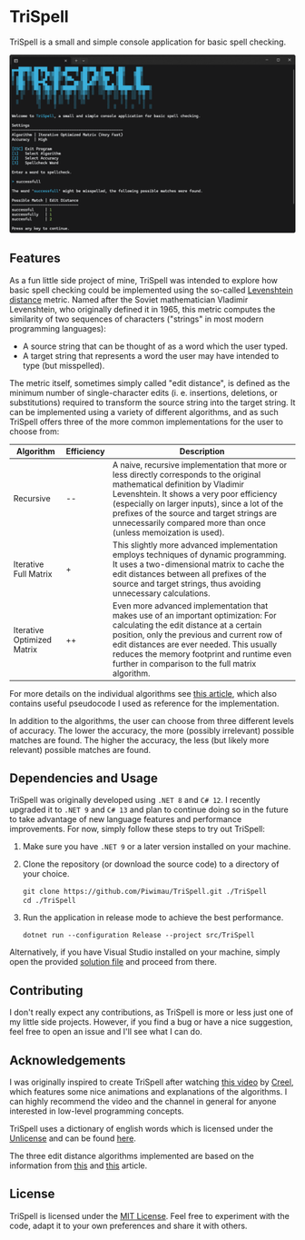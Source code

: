 # TriSpell

TriSpell is a small and simple console application for basic spell checking.

![Overview](resources/Overview.png)

## Features

As a fun little side project of mine, TriSpell was intended to explore how basic spell checking
could be implemented using the so-called
[Levenshtein distance](https://en.wikipedia.org/wiki/Levenshtein_distance) metric. Named after the
Soviet mathematician Vladimir Levenshtein, who originally defined it in 1965, this metric computes
the similarity of two sequences of characters ("strings" in most modern programming languages):

* A source string that can be thought of as a word which the user typed.
* A target string that represents a word the user may have intended to type (but misspelled).

The metric itself, sometimes simply called "edit distance", is defined as the minimum number of
single-character edits (i. e. insertions, deletions, or substitutions) required to transform the
source string into the target string. It can be implemented using a variety of different algorithms,
and as such TriSpell offers three of the more common implementations for the user to choose from:

| Algorithm                  | Efficiency | Description                                                                                                                                                                                                                                                                                                                                   |
|----------------------------|------------|-----------------------------------------------------------------------------------------------------------------------------------------------------------------------------------------------------------------------------------------------------------------------------------------------------------------------------------------------|
| Recursive                  | --         | A naive, recursive implementation that more or less directly corresponds to the original mathematical definition by Vladimir Levenshtein. It shows a very poor efficiency (especially on larger inputs), since a lot of the prefixes of the source and target strings are unnecessarily compared more than once (unless memoization is used). |
| Iterative Full Matrix      | +          | This slightly more advanced implementation employs techniques of dynamic programming. It uses a two-dimensional matrix to cache the edit distances between all prefixes of the source and target strings, thus avoiding unnecessary calculations.                                                                                             |
| Iterative Optimized Matrix | ++         | Even more advanced implementation that makes use of an important optimization: For calculating the edit distance at a certain position, only the previous and current row of edit distances are ever needed. This usually reduces the memory footprint and runtime even further in comparison to the full matrix algorithm.                   |

For more details on the individual algorithms see
[this article](https://en.wikipedia.org/wiki/Levenshtein_distance), which also contains useful
pseudocode I used as reference for the implementation.

In addition to the algorithms, the user can choose from three different levels of accuracy. The
lower the accuracy, the more (possibly irrelevant) possible matches are found. The higher the
accuracy, the less (but likely more relevant) possible matches are found.

## Dependencies and Usage

TriSpell was originally developed using `.NET 8` and `C# 12`. I recently upgraded it to `.NET 9` and
`C# 13` and plan to continue doing so in the future to take advantage of new language features and
performance improvements. For now, simply follow these steps to try out TriSpell:

1. Make sure you have `.NET 9` or a later version installed on your machine.

2. Clone the repository (or download the source code) to a directory of your choice.
   
   ```shell
   git clone https://github.com/Piwimau/TriSpell.git ./TriSpell
   cd ./TriSpell
   ```

3. Run the application in release mode to achieve the best performance.
   
   ```shell
   dotnet run --configuration Release --project src/TriSpell
   ```

Alternatively, if you have Visual Studio installed on your machine, simply open the provided
[solution file](TriSpell.slnx) and proceed from there.

## Contributing

I don't really expect any contributions, as TriSpell is more or less just one of my little side
projects. However, if you find a bug or have a nice suggestion, feel free to open an issue and I'll
see what I can do.

## Acknowledgements

I was originally inspired to create TriSpell after watching
[this video](https://www.youtube.com/watch?v=Cu7Tl7FGigQ) by
[Creel](https://www.youtube.com/@WhatsACreel), which features some nice animations and explanations
of the algorithms. I can highly recommend the video and the channel in general for anyone interested
in low-level programming concepts.

TriSpell uses a dictionary of english words which is licensed under the
[Unlicense](https://unlicense.org) and can be found [here](https://github.com/dwyl/english-words).

The three edit distance algorithms implemented are based on the information from
[this](https://en.wikipedia.org/wiki/Levenshtein_distance) and
[this](https://en.wikipedia.org/wiki/Wagner%E2%80%93Fischer_algorithm) article.

## License

TriSpell is licensed under the [MIT License](LICENSE). Feel free to experiment with the code, adapt
it to your own preferences and share it with others.